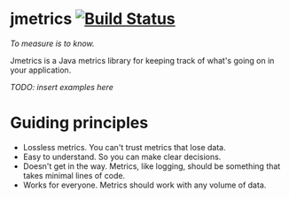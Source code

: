# jmetrics [![Build Status](https://travis-ci.org/jsravn/jmetrics.svg?branch=master)](https://travis-ci.org/jsravn/jmetrics)

_To measure is to know._

Jmetrics is a Java metrics library for keeping track of what's going on in your application.

_TODO: insert examples here_

# Guiding principles

* Lossless metrics. You can't trust metrics that lose data.
* Easy to understand. So you can make clear decisions.
* Doesn't get in the way. Metrics, like logging, should be something that takes minimal lines of code.
* Works for everyone. Metrics should work with any volume of data.
